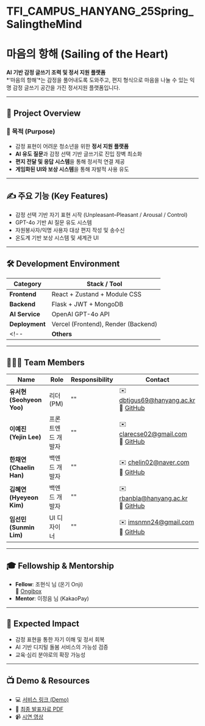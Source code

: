 # TFI_CAMPUS_HANYANG_25Spring_SalingtheMind

# 마음의 항해 (Sailing of the Heart)

**AI 기반 감정 글쓰기 조력 및 정서 지원 플랫폼**  
*‘마음의 항해’*는 감정을 풀어내도록 도와주고, 편지 형식으로 마음을 나눌 수 있는 익명 감정 글쓰기 공간을 가진 정서지원 플랫폼입니다.

---

## 🌊 Project Overview

### 🎯 목적 (Purpose)
- 감정 표현이 어려운 청소년을 위한 **정서 지원 플랫폼**
- **AI 유도 질문**과 감정 선택 기반 글쓰기로 진입 장벽 최소화
- **편지 전달 및 응답 시스템**을 통해 정서적 연결 제공
- **게임화된 UI와 보상 시스템**을 통해 자발적 사용 유도

---

## ✍️ 주요 기능 (Key Features)
- 감정 선택 기반 자기 표현 시작 (Unpleasant–Pleasant / Arousal / Control)
- GPT-4o 기반 AI 질문 유도 시스템
- 자원봉사자/익명 사용자 대상 편지 작성 및 송수신
- 온도계 기반 보상 시스템 및 세계관 UI

---
<!-- Development Environment로만 짧게할까
## ⚙️ Technical Implementation

### 🧩 시스템 아키텍처

#### Frontend
- 사용자 인터페이스: `mobile web + module css`
- 상태 관리 & 라우팅: `Zustand + React Router`
- API 통신: `Axios + REST API`

#### Backend
- 인증 및 라우팅: `JWT Auth + Flask Routes`
- 서비스 로직: 감정 분석 및 질문 생성
- 데이터베이스: `MongoDB`

#### AI Service
- GPT-4o API 기반 감정 맞춤 질문 생성
- 사용자 입력 응답 처리 및 텍스트 전처리

### 🤖 Prompting
- 정서적 라포 유도를 위한 GPT 기반 화법 설계
- 공감형 대화체로 감정 반응 유도
- GPT-4o를 활용한 문맥 이해 및 감정 표현 품질 향상

### 🚀 Deployment
- **Frontend**: `Vercel` (자동 배포 및 CDN)
- **Backend**: `Render` (API 서버 및 DB 호스팅)

---
 -->
## 🛠 Development Environment

| Category   | Stack / Tool |
|------------|--------------|
| **Frontend** | React + Zustand + Module CSS |
| **Backend** | Flask + JWT + MongoDB |
| **AI Service** | OpenAI GPT-4o API |
| **Deployment** | Vercel (Frontend), Render (Backend) |
<!--| **Others** | Axios, REST API, Notion (Issue Mgmt), GitHub (Version Control) |-->

---

## 🧑‍🤝‍🧑 Team Members

| Name | Role | Responsibility | Contact |
|------|------|----------------|---------|
| **유서현 (Seohyeon Yoo)** | 리더 (PM) | "" | ✉️ dbtjgus69@hanyang.ac.kr<br>🔗 [GitHub](https://github.com/dbtjgus6988) |
| **이예진 (Yejin Lee)** | 프론트엔드 개발자 | "" | ✉️ clarecse02@gmail.com<br>🔗 [GitHub](https://github.com/lwjmcn) |
| **한채연 (Chaelin Han)** | 백엔드 개발자 | "" | ✉️ chelin02@naver.com<br>🔗 [GitHub](https://github.com/han-chaelin) |
| **김혜연 (Hyeyeon Kim)** | 백엔드 개발자 | "" | ✉️ rbanbla@hanyang.ac.kr<br>🔗 [GitHub](https://github.com/rbanbla) |
| **임선민 (Sunmin Lim)** | UI 디자이너 | "" | ✉️ imsnmn24@gmail.com<br>🔗 [GitHub](https://github.com/Sunmin-Lim) |

---

## 🎓 Fellowship & Mentorship
- **Fellow**: 조현식 님 (온기 Onji) <br>🔗 [Ongibox](https://ongibox.co.kr/)
- **Mentor**: 이정음 님 (KakaoPay)

---

## 📌 Expected Impact
- 감정 표현을 통한 자기 이해 및 정서 회복
- AI 기반 디지털 돌봄 서비스의 가능성 검증
- 교육·심리 분야로의 확장 가능성

---

## 📺 Demo & Resources
- 💻 [서비스 링크 (Demo)](https://gominhanyang.vercel.app/signin)
- 📄 [최종 발표자료 PDF](https://drive.google.com/file/d/1YeNR23y816Cup3twf0RxQrPRHCDIaSAY/view?usp=sharing)
- 📹 [시연 영상](https://drive.google.com/drive/u/0/folders/1PTBSqgeTHN83Uz9GSSe9Z2MQQmFQl-Mn) 
